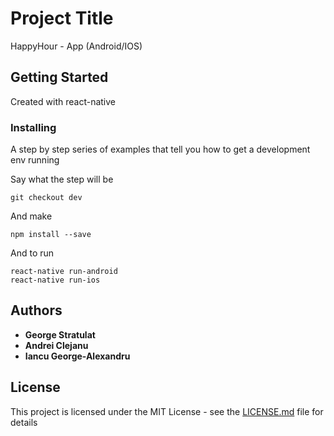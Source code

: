 # Project Title

HappyHour - App (Android/IOS)

## Getting Started

Created with react-native

### Installing

A step by step series of examples that tell you how to get a development env running

Say what the step will be

```
git checkout dev
```

And make

```
npm install --save
```


And to run

```
react-native run-android
react-native run-ios

```

## Authors

* **George Stratulat**
* **Andrei Clejanu** 
* **Iancu George-Alexandru** 




## License

This project is licensed under the MIT License - see the [LICENSE.md](LICENSE.md) file for details
